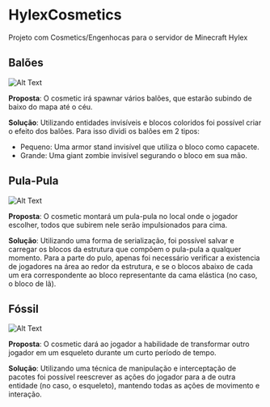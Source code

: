 # HylexCosmetics
Projeto com Cosmetics/Engenhocas para o servidor de Minecraft Hylex

## Balões
![Alt Text](https://github.com/GabrielMottaDev/HylexCosmetics/raw/main/docs/baloes.gif)

**Proposta**: O cosmetic irá spawnar vários balões, que estarão subindo de baixo do mapa até o céu.

**Solução**: Utilizando entidades invisíveis e blocos coloridos foi possível criar o efeito dos balões.
Para isso dividi os balões em 2 tipos:
- Pequeno: Uma armor stand invisível que utiliza o bloco como capacete.
- Grande: Uma giant zombie invisível segurando o bloco em sua mão.

## Pula-Pula
![Alt Text](https://github.com/GabrielMottaDev/HylexCosmetics/raw/main/docs/pula-pula.gif)

**Proposta**: O cosmetic montará um pula-pula no local onde o jogador escolher, todos que subirem nele serão impulsionados para cima.

**Solução**: Utilizando uma forma de serialização, foi possível salvar e carregar os blocos da estrutura que compõem o pula-pula a qualquer momento.
Para a parte do pulo, apenas foi necessário verificar a existencia de jogadores na área ao redor da estrutura, e se o blocos abaixo de cada um era correspondente ao bloco representante da cama elástica (no caso, o bloco de lã).

## Fóssil
![Alt Text](https://github.com/GabrielMottaDev/HylexCosmetics/raw/main/docs/fossil.gif)

**Proposta**: O cosmetic dará ao jogador a habilidade de transformar outro jogador em um esqueleto durante um curto período de tempo.

**Solução**: Utilizando uma técnica de manipulação e interceptação de pacotes foi possível reescrever as ações do jogador para a de outra entidade (no caso, o esqueleto), mantendo todas as ações de movimento e interação.
